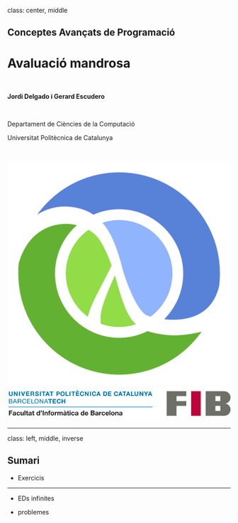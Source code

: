 class: center, middle

## Conceptes Avançats de Programació

# Avaluació mandrosa

<br>

**Jordi Delgado i Gerard Escudero**

<br>

Departament de Ciències de la Computació

Universitat Politècnica de Catalunya

<br>

![:scale 12%](figures/clojure_logo.png) ![:scale 75%](figures/fib.png)

---
class: left, middle, inverse

## Sumari

- Exercicis

---

- EDs infinites

- problemes



